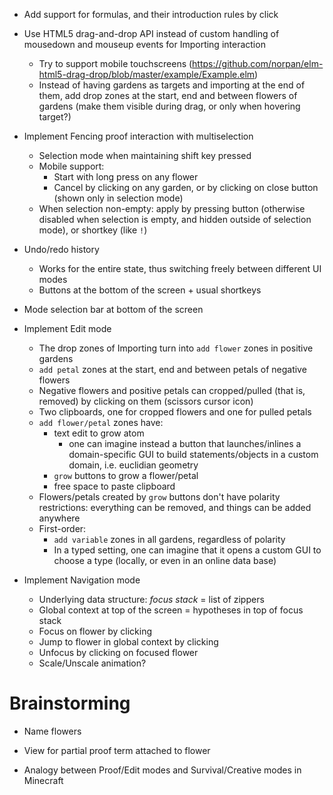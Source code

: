 - Add support for formulas, and their introduction rules by click

- Use HTML5 drag-and-drop API instead of custom handling of mousedown and
  mouseup events for Importing interaction
  - Try to support mobile touchscreens
    (https://github.com/norpan/elm-html5-drag-drop/blob/master/example/Example.elm)
  - Instead of having gardens as targets and importing at the end of them,
    add drop zones at the start, end and between flowers of gardens (make them
    visible during drag, or only when hovering target?)

- Implement Fencing proof interaction with multiselection
  - Selection mode when maintaining shift key pressed
  - Mobile support:
    - Start with long press on any flower
    - Cancel by clicking on any garden, or by clicking on close button (shown
      only in selection mode)
  - When selection non-empty: apply by pressing button (otherwise disabled when
    selection is empty, and hidden outside of selection mode), or shortkey (like
    `!`)

- Undo/redo history
  - Works for the entire state, thus switching freely between different UI modes
  - Buttons at the bottom of the screen + usual shortkeys

- Mode selection bar at bottom of the screen

- Implement Edit mode
  - The drop zones of Importing turn into `add flower` zones in positive gardens
  - `add petal` zones at the start, end and between petals of negative flowers
  - Negative flowers and positive petals can cropped/pulled (that is, removed)
    by clicking on them (scissors cursor icon)
  - Two clipboards, one for cropped flowers and one for pulled petals
  - `add flower/petal` zones have:
    - text edit to grow atom
      - one can imagine instead a button that launches/inlines a domain-specific
        GUI to build statements/objects in a custom domain, i.e. euclidian
        geometry
    - `grow` buttons to grow a flower/petal
    - free space to paste clipboard
  - Flowers/petals created by `grow` buttons don't have polarity restrictions:
    everything can be removed, and things can be added anywhere
  - First-order:
    - `add variable` zones in all gardens, regardless of polarity
    - In a typed setting, one can imagine that it opens a custom GUI to choose a
      type (locally, or even in an online data base)

- Implement Navigation mode
  - Underlying data structure: *focus stack* = list of zippers
  - Global context at top of the screen = hypotheses in top of focus stack
  - Focus on flower by clicking
  - Jump to flower in global context by clicking
  - Unfocus by clicking on focused flower
  - Scale/Unscale animation?

# Brainstorming

- Name flowers

- View for partial proof term attached to flower

- Analogy between Proof/Edit modes and Survival/Creative modes in Minecraft
